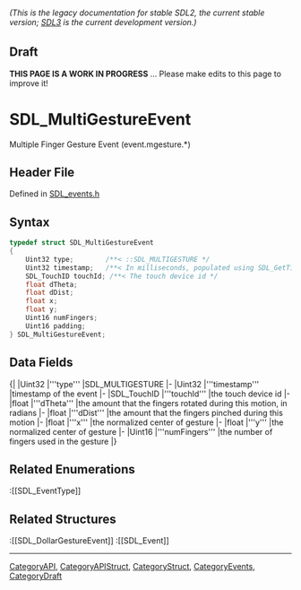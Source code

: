 ###### (This is the legacy documentation for stable SDL2, the current stable version; [SDL3](https://wiki.libsdl.org/SDL3/) is the current development version.)

## Draft

**THIS PAGE IS A WORK IN PROGRESS** ... Please make edits to this page to improve it!
# SDL_MultiGestureEvent

Multiple Finger Gesture Event (event.mgesture.*)

## Header File

Defined in [SDL_events.h](https://github.com/libsdl-org/SDL/blob/SDL2/include/SDL_events.h)

## Syntax

```c
typedef struct SDL_MultiGestureEvent
{
    Uint32 type;        /**< ::SDL_MULTIGESTURE */
    Uint32 timestamp;   /**< In milliseconds, populated using SDL_GetTicks() */
    SDL_TouchID touchId; /**< The touch device id */
    float dTheta;
    float dDist;
    float x;
    float y;
    Uint16 numFingers;
    Uint16 padding;
} SDL_MultiGestureEvent;
```

## Data Fields

{|
|Uint32
|'''type'''
|SDL_MULTIGESTURE
|-
|Uint32
|'''timestamp'''
|timestamp of the event
|-
|SDL_TouchID
|'''touchId'''
|the touch device id
|-
|float
|'''dTheta'''
|the amount that the fingers rotated during this motion, in radians
|-
|float
|'''dDist'''
|the amount that the fingers pinched during this motion
|-
|float
|'''x'''
|the normalized center of gesture
|-
|float
|'''y'''
|the normalized center of gesture
|-
|Uint16
|'''numFingers'''
|the number of fingers used in the gesture
|}

## Related Enumerations

:[[SDL_EventType]]

## Related Structures

:[[SDL_DollarGestureEvent]]
:[[SDL_Event]]

----
[CategoryAPI](CategoryAPI), [CategoryAPIStruct](CategoryAPIStruct), [CategoryStruct](CategoryStruct), [CategoryEvents](CategoryEvents), [CategoryDraft](CategoryDraft)


